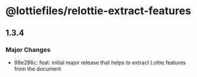 # @lottiefiles/relottie-extract-features

## 1.3.4

### Major Changes

- 88e286c: feat: initial major release that helps to extract Lottie features from the document

